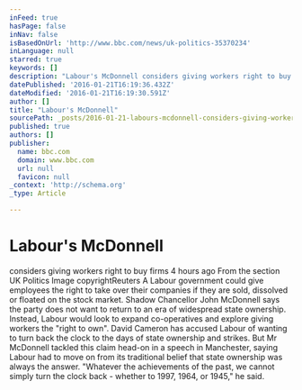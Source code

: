 ```yaml
---
inFeed: true
hasPage: false
inNav: false
isBasedOnUrl: 'http://www.bbc.com/news/uk-politics-35370234'
inLanguage: null
starred: true
keywords: []
description: "Labour's McDonnell considers giving workers right to buy firms 4 hours ago  From the section UK Politics Image copyrightReuters A Labour government could give e"
datePublished: '2016-01-21T16:19:36.432Z'
dateModified: '2016-01-21T16:19:30.591Z'
author: []
title: "Labour's McDonnell"
sourcePath: _posts/2016-01-21-labours-mcdonnell-considers-giving-workers-right-to-buy-fir.md
published: true
authors: []
publisher:
  name: bbc.com
  domain: www.bbc.com
  url: null
  favicon: null
_context: 'http://schema.org'
_type: Article

---
```

# Labour's McDonnell

considers giving workers right to buy firms 4 hours ago From the section UK Politics Image copyrightReuters A Labour government could give employees the right to take over their companies if they are sold, dissolved or floated on the stock market. Shadow Chancellor John McDonnell says the party does not want to return to an era of widespread state ownership. Instead, Labour would look to expand co-operatives and explore giving workers the "right to own". David Cameron has accused Labour of wanting to turn back the clock to the days of state ownership and strikes. But Mr McDonnell tackled this claim head-on in a speech in Manchester, saying Labour had to move on from its traditional belief that state ownership was always the answer. "Whatever the achievements of the past, we cannot simply turn the clock back - whether to 1997, 1964, or 1945," he said.